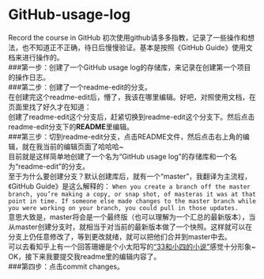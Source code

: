 # GitHub-usage-log
 Record the course in GitHub
初次使用github请多多指教，记录了一些操作和想法，也不知道正不正确，待日后慢慢验证。基本是按照《GitHub Guide》使用文档来进行操作的。<br />
###第一步：创建了一个GitHub usage log的存储库，来记录在创建第一个项目的操作日志。 <br />
###第二步：创建了一个readme-edit的分支。<br />
在创建完这个readme-edit后，懵了，我该在哪里编辑。好吧，对照使用文档，在页面里找了好久才在知道：<br />
创建了readme-edit这个分支后，赶紧切换到readme-edit这个分支下。然后点击readme-edit分支下的**README**里编辑。<br />
###第三步：切到readme-edit分支，点击README文件，然后点击右上角的编辑，就在我当前的编辑页面了哈哈哈~<br />
目前就是这样简单地创建了一个名为“GitHub usage log”的存储库和一个名为“readme-edit”的分支。<br />
至于为什么要创建分支？默认创建库后，就有一个“master”，我翻译为主流程，《GitHub Guide》是这么解释的：
 ` When you create a branch off the master branch, you’re making a copy, or snap shot, of masteras it was at that point in time. If someone else made changes to the master branch while you were working on your branch, you could pull in those updates. ` <br />
意思大致是，master将会是一个最终版（也可以理解为一个汇总的最新版本），当从master创建分支时，就相当于对当前的最新版本做了一个快照。这样就可以在分支上仍任意修改了，等到更改就绪，就可以把他们合并到master中去。<br />
可以去看知乎上有一个回答珊姗是个小太阳写的[“33和小四的小说”](https://www.zhihu.com/question/20070065)感觉十分形象~<br />
OK，接下来我要提交我readme里的编辑内容了。<br />
###第四步：点击commit changes。<br />
